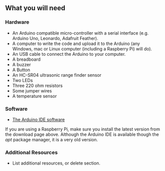 ## What you will need

### Hardware

+ An Arduino compatible micro-controller with a serial interface (e.g. Arduino Uno, Leonardo, Adafruit Feather).
+ A computer to write the code and upload it to the Arduino (any Windows, mac or Linux computer (including a Raspberry Pi) will do).
+ An USB cable to connect the Arduino to your computer.
+ A breadboard
+ A buzzer
+ A Button
+ An HC-SR04 ultrasonic range finder sensor
+ Two LEDs
+ Three 220 ohm resistors
+ Some jumper wires
+ A temperature sensor

### Software

+ [The Arduino IDE software](https://www.arduino.cc/en/Main/Software?)

If you are using a Raspberry Pi, make sure you install the latest version from the download page above. Although the Arduino IDE is available though the *apt* package manager, it is a very old version. 

### Additional Resources

+ List additional resources, or delete section.
